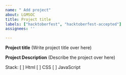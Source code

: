 ```yaml
---
name: " Add project"
about: LGMSOC
title: Project title
labels: ["hacktoberfest", "hacktoberfest-accepted"]
assignees: ''

---
```


**Project title**
(Write project title over here)

**Project Description**
(Describe the project over here)

Stack:
[ ] Html
[ ] CSS
[ ] JavaScript

